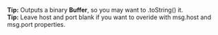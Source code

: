 **Tip:** Outputs a binary **Buffer**, so you may want to .toString() it.  
 **Tip:** Leave host and port blank if you want to overide with msg.host and msg.port properties.